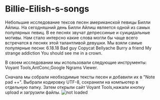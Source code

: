 # Billie-Eilish-s-songs
Небольшие исследование тексов песен американской певицы Билли Айлиш.
На сегодняшний день Билли Айлиш является  одной из самых популярных певиц. В ее песнях звучат депрессиные и суицидальные мотивы. Нам стало интерсно какие  слова могли бы чаще всего встречатся в песнях этой талантливой девушки. Мы взяли самые популярные песни:
6.18.18
Bad guy
Copycat
Bellyache
Burry a friend 
My strange addiction
You should see me in a crown.

  В своем исследовании мы использовали следующие инструменты: Voyant Tools,AntConc,Google Ngrams Viewer.
  
  Сначала мы собрали необходимые тексты песен и добавили их в "Note pad ++". Выбрали кодировку UTF-8, сохранили на компьютер в отдельную папку. Затем открыли сайт Voyant Tools,нажали кнопку upload и загрузили файлы.
![not loaded](https://pp.userapi.com/c850336/v850336186/15dea7/_ai5hrWkQEE.jpg)
